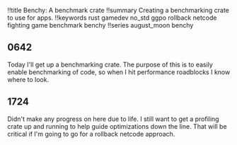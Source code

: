 !!title Benchy: A benchmark crate
!!summary Creating a benchmarking crate to use for apps.
!!keywords rust gamedev no_std ggpo rollback netcode fighting game benchmark benchy
!!series august_moon benchy


## 0642 

Today I'll get up a benchmarking crate. The purpose of this is to easily enable benchmarking of code, so when I hit performance roadblocks I know where to look. 

## 1724

Didn't make any progress on here due to life. I still want to get a profiling crate up and running to help guide optimizations down the line. That will be critical if I'm going to go for a rollback netcode approach.